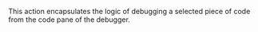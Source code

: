 This action encapsulates the logic of debugging a selected piece of code from the code pane of the debugger.